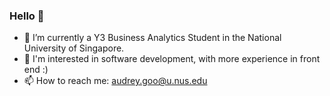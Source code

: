 ### Hello 👋

- 🌱 I’m currently a Y3 Business Analytics Student in the National University of Singapore.
- 🔭 I'm interested in software development, with more experience in front end :)
- 📫 How to reach me: audrey.goo@u.nus.edu
